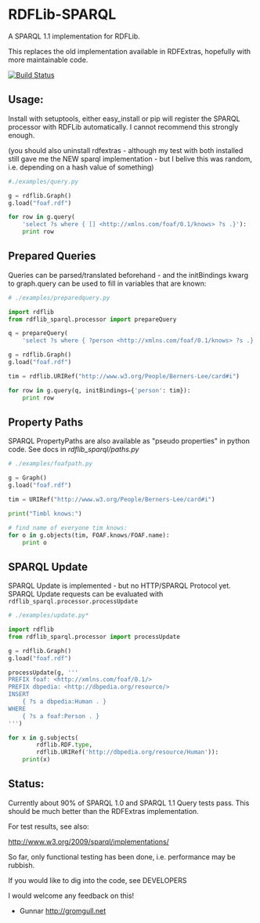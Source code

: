 RDFLib-SPARQL
=============

A SPARQL 1.1 implementation for RDFLib.

This replaces the old implementation available in RDFExtras, hopefully
with more maintainable code.

[![Build Status](https://travis-ci.org/RDFLib/rdflib-sparql.png?branch=master)](https://travis-ci.org/RDFLib/rdflib-sparql)

Usage: 
------

Install with setuptools, either easy_install or pip will register the
SPARQL processor with RDFLib automatically. I cannot recommend this
strongly enough.

(you should also uninstall rdfextras - although my test with both
installed still gave me the NEW sparql implementation - but I belive
this was random, i.e. depending on a hash value of something)

```python
#./examples/query.py

g = rdflib.Graph()
g.load("foaf.rdf")

for row in g.query(
    'select ?s where { [] <http://xmlns.com/foaf/0.1/knows> ?s .}'):
    print row
```

Prepared Queries
----------------

Queries can be parsed/translated beforehand - and the initBindings
kwarg to graph.query can be used to fill in variables that are known:

```python
# ./examples/preparedquery.py

import rdflib
from rdflib_sparql.processor import prepareQuery

q = prepareQuery(
    'select ?s where { ?person <http://xmlns.com/foaf/0.1/knows> ?s .}')

g = rdflib.Graph()
g.load("foaf.rdf")

tim = rdflib.URIRef("http://www.w3.org/People/Berners-Lee/card#i")

for row in g.query(q, initBindings={'person': tim}): 
    print row

```

Property Paths
--------------

SPARQL PropertyPaths are also available as "pseudo properties" in python
code. See docs in *rdflib_sparql/paths.py*

```python
# ./examples/foafpath.py

g = Graph()
g.load("foaf.rdf")

tim = URIRef("http://www.w3.org/People/Berners-Lee/card#i")

print("Timbl knows:")

# find name of everyone tim knows:
for o in g.objects(tim, FOAF.knows/FOAF.name):
    print o
```

SPARQL Update
-------------

SPARQL Update is implemented - but no HTTP/SPARQL Protocol yet.
SPARQL Update requests can be evaluated with
`rdflib_sparql.processor.processUpdate`

```python
# ./examples/update.py*

import rdflib
from rdflib_sparql.processor import processUpdate

g = rdflib.Graph()
g.load("foaf.rdf")

processUpdate(g, '''
PREFIX foaf: <http://xmlns.com/foaf/0.1/> 
PREFIX dbpedia: <http://dbpedia.org/resource/> 
INSERT 
    { ?s a dbpedia:Human . } 
WHERE 
    { ?s a foaf:Person . }
''')

for x in g.subjects(
        rdflib.RDF.type, 
        rdflib.URIRef('http://dbpedia.org/resource/Human')): 
    print(x)

```

Status: 
-------

Currently about 90% of SPARQL 1.0 and SPARQL 1.1 Query tests pass. This
should be much better than the RDFExtras implementation. 

For test results, see also: 

http://www.w3.org/2009/sparql/implementations/

So far, only functional testing has been done, i.e. performance may be rubbish. 

If you would like to dig into the code, see DEVELOPERS

I would welcome any feedback on this!

- Gunnar 
http://gromgull.net


